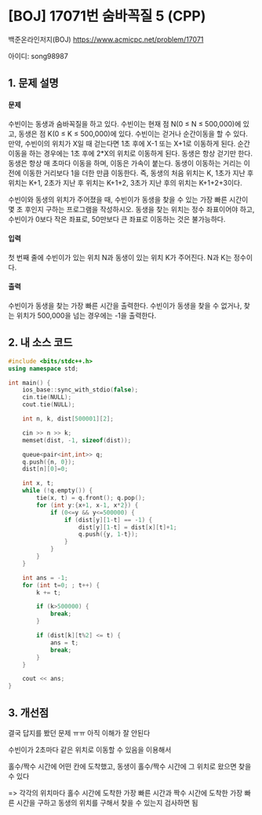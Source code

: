 # [BOJ] 17071번 숨바꼭질 5 (CPP)


백준온라인저지(BOJ) https://www.acmicpc.net/problem/17071


아이디: song98987


## 1. 문제 설명

#### 문제
수빈이는 동생과 숨바꼭질을 하고 있다. 수빈이는 현재 점 N(0 ≤ N ≤ 500,000)에 있고, 동생은 점 K(0 ≤ K ≤ 500,000)에 있다. 수빈이는 걷거나 순간이동을 할 수 있다. 만약, 수빈이의 위치가 X일 때 걷는다면 1초 후에 X-1 또는 X+1로 이동하게 된다. 순간이동을 하는 경우에는 1초 후에 2*X의 위치로 이동하게 된다. 동생은 항상 걷기만 한다. 동생은 항상 매 초마다 이동을 하며, 이동은 가속이 붙는다. 동생이 이동하는 거리는 이전에 이동한 거리보다 1을 더한 만큼 이동한다. 즉, 동생의 처음 위치는 K, 1초가 지난 후 위치는 K+1, 2초가 지난 후 위치는 K+1+2, 3초가 지난 후의 위치는 K+1+2+3이다.

수빈이와 동생의 위치가 주어졌을 때, 수빈이가 동생을 찾을 수 있는 가장 빠른 시간이 몇 초 후인지 구하는 프로그램을 작성하시오. 동생을 찾는 위치는 정수 좌표이어야 하고, 수빈이가 0보다 작은 좌표로, 50만보다 큰 좌표로 이동하는 것은 불가능하다.

#### 입력
첫 번째 줄에 수빈이가 있는 위치 N과 동생이 있는 위치 K가 주어진다. N과 K는 정수이다.

#### 출력
수빈이가 동생을 찾는 가장 빠른 시간을 출력한다. 수빈이가 동생을 찾을 수 없거나, 찾는 위치가 500,000을 넘는 경우에는 -1을 출력한다.

## 2. 내 소스 코드

```c++
#include <bits/stdc++.h>
using namespace std;

int main() {
    ios_base::sync_with_stdio(false);
    cin.tie(NULL);
    cout.tie(NULL);

    int n, k, dist[500001][2];

    cin >> n >> k;
    memset(dist, -1, sizeof(dist));

    queue<pair<int,int>> q;
    q.push({n, 0});
    dist[n][0]=0;

    int x, t;
    while (!q.empty()) {
        tie(x, t) = q.front(); q.pop();
        for (int y:{x+1, x-1, x*2}) {
            if (0<=y && y<=500000) {
                if (dist[y][1-t] == -1) {
                    dist[y][1-t] = dist[x][t]+1;
                    q.push({y, 1-t});
                }
            }
        }
    }

    int ans = -1;
    for (int t=0; ; t++) {
        k += t;

        if (k>500000) {
            break;
        }

        if (dist[k][t%2] <= t) {
            ans = t;
            break;
        }
    }

    cout << ans;
}
```

## 3. 개선점

결국 답지를 봤던 문제 ㅠㅠ 아직 이해가 잘 안된다

수빈이가 2초마다 같은 위치로 이동할 수 있음을 이용해서

홀수/짝수 시간에 어떤 칸에 도착했고, 동생이 홀수/짝수 시간에 그 위치로 왔으면 찾을 수 있다

=> 각각의 위치마다 홀수 시간에 도착한 가장 빠른 시간과 짝수 시간에 도착한 가장 빠른 시간을 구하고 동생의 위치를 구해서 찾을 수 있는지 검사하면 됨